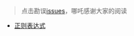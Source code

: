 > 点击勘误[issues](https://github.com/webVueBlog/learn-web/issues)，哪吒感谢大家的阅读

- [正则表达式](/regular-expression/正则表达式)




